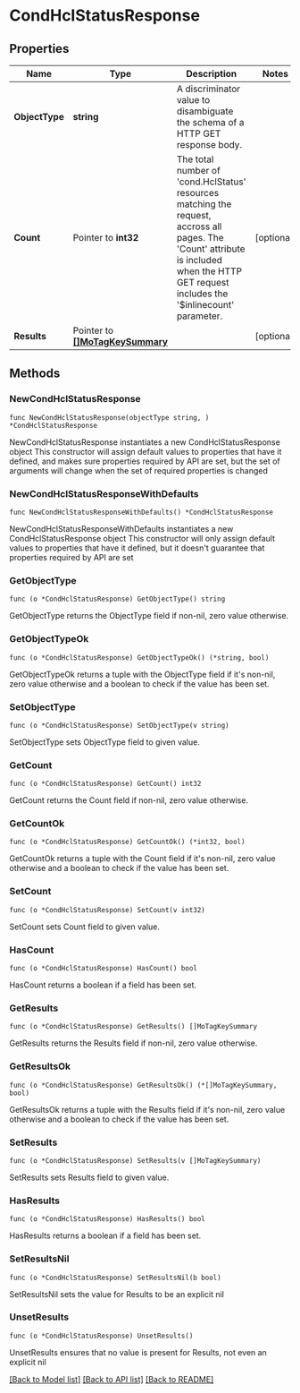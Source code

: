 # CondHclStatusResponse

## Properties

Name | Type | Description | Notes
------------ | ------------- | ------------- | -------------
**ObjectType** | **string** | A discriminator value to disambiguate the schema of a HTTP GET response body. | 
**Count** | Pointer to **int32** | The total number of &#39;cond.HclStatus&#39; resources matching the request, accross all pages. The &#39;Count&#39; attribute is included when the HTTP GET request includes the &#39;$inlinecount&#39; parameter. | [optional] 
**Results** | Pointer to [**[]MoTagKeySummary**](mo.TagKeySummary.md) |  | [optional] 

## Methods

### NewCondHclStatusResponse

`func NewCondHclStatusResponse(objectType string, ) *CondHclStatusResponse`

NewCondHclStatusResponse instantiates a new CondHclStatusResponse object
This constructor will assign default values to properties that have it defined,
and makes sure properties required by API are set, but the set of arguments
will change when the set of required properties is changed

### NewCondHclStatusResponseWithDefaults

`func NewCondHclStatusResponseWithDefaults() *CondHclStatusResponse`

NewCondHclStatusResponseWithDefaults instantiates a new CondHclStatusResponse object
This constructor will only assign default values to properties that have it defined,
but it doesn't guarantee that properties required by API are set

### GetObjectType

`func (o *CondHclStatusResponse) GetObjectType() string`

GetObjectType returns the ObjectType field if non-nil, zero value otherwise.

### GetObjectTypeOk

`func (o *CondHclStatusResponse) GetObjectTypeOk() (*string, bool)`

GetObjectTypeOk returns a tuple with the ObjectType field if it's non-nil, zero value otherwise
and a boolean to check if the value has been set.

### SetObjectType

`func (o *CondHclStatusResponse) SetObjectType(v string)`

SetObjectType sets ObjectType field to given value.


### GetCount

`func (o *CondHclStatusResponse) GetCount() int32`

GetCount returns the Count field if non-nil, zero value otherwise.

### GetCountOk

`func (o *CondHclStatusResponse) GetCountOk() (*int32, bool)`

GetCountOk returns a tuple with the Count field if it's non-nil, zero value otherwise
and a boolean to check if the value has been set.

### SetCount

`func (o *CondHclStatusResponse) SetCount(v int32)`

SetCount sets Count field to given value.

### HasCount

`func (o *CondHclStatusResponse) HasCount() bool`

HasCount returns a boolean if a field has been set.

### GetResults

`func (o *CondHclStatusResponse) GetResults() []MoTagKeySummary`

GetResults returns the Results field if non-nil, zero value otherwise.

### GetResultsOk

`func (o *CondHclStatusResponse) GetResultsOk() (*[]MoTagKeySummary, bool)`

GetResultsOk returns a tuple with the Results field if it's non-nil, zero value otherwise
and a boolean to check if the value has been set.

### SetResults

`func (o *CondHclStatusResponse) SetResults(v []MoTagKeySummary)`

SetResults sets Results field to given value.

### HasResults

`func (o *CondHclStatusResponse) HasResults() bool`

HasResults returns a boolean if a field has been set.

### SetResultsNil

`func (o *CondHclStatusResponse) SetResultsNil(b bool)`

 SetResultsNil sets the value for Results to be an explicit nil

### UnsetResults
`func (o *CondHclStatusResponse) UnsetResults()`

UnsetResults ensures that no value is present for Results, not even an explicit nil

[[Back to Model list]](../README.md#documentation-for-models) [[Back to API list]](../README.md#documentation-for-api-endpoints) [[Back to README]](../README.md)


